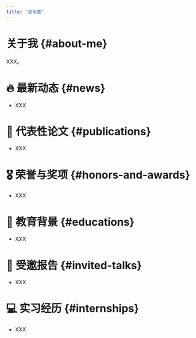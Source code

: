 ```yaml
---
title: "张韦嘉"
---
```


# 关于我 {#about-me}

XXX。

# 🔥 最新动态 {#news}
- XXX

# 📝 代表性论文 {#publications}

- XXX

# 🎖 荣誉与奖项 {#honors-and-awards}
- XXX

# 📖 教育背景 {#educations}
- XXX

# 💬 受邀报告 {#invited-talks}
- XXX

# 💻 实习经历 {#internships}
- XXX